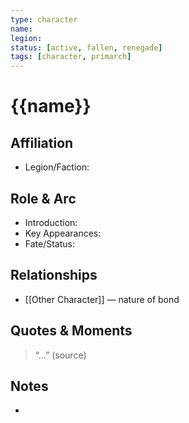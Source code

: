 ```yaml
---
type: character
name: 
legion: 
status: [active, fallen, renegade]
tags: [character, primarch]
---
```


# {{name}}

## Affiliation
- Legion/Faction: 

## Role & Arc
- Introduction:  
- Key Appearances:  
- Fate/Status:  

## Relationships
- [[Other Character]] — nature of bond

## Quotes & Moments
> “...” (source)

## Notes
-